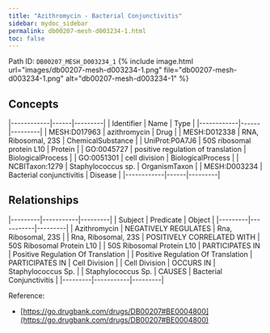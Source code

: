 ```yaml
---
title: "Azithromycin - Bacterial Conjunctivitis"
sidebar: mydoc_sidebar
permalink: db00207-mesh-d003234-1.html
toc: false 
---
```



Path ID: `DB00207_MESH_D003234_1`
{% include image.html url="images/db00207-mesh-d003234-1.png" file="db00207-mesh-d003234-1.png" alt="db00207-mesh-d003234-1" %}

## Concepts

|------------|------|---------|
| Identifier | Name | Type    |
|------------|------|---------|
| MESH:D017963 | azithromycin | Drug |
| MESH:D012338 | RNA, Ribosomal, 23S | ChemicalSubstance |
| UniProt:P0A7J6 | 50S ribosomal protein L10 | Protein |
| GO:0045727 | positive regulation of translation | BiologicalProcess |
| GO:0051301 | cell division | BiologicalProcess |
| NCBITaxon:1279 | Staphylococcus sp. | OrganismTaxon |
| MESH:D003234 | Bacterial conjunctivitis | Disease |
|------------|------|---------|

## Relationships

|---------|-----------|---------|
| Subject | Predicate | Object  |
|---------|-----------|---------|
| Azithromycin | NEGATIVELY REGULATES | Rna, Ribosomal, 23S |
| Rna, Ribosomal, 23S | POSITIVELY CORRELATED WITH | 50S Ribosomal Protein L10 |
| 50S Ribosomal Protein L10 | PARTICIPATES IN | Positive Regulation Of Translation |
| Positive Regulation Of Translation | PARTICIPATES IN | Cell Division |
| Cell Division | OCCURS IN | Staphylococcus Sp. |
| Staphylococcus Sp. | CAUSES | Bacterial Conjunctivitis |
|---------|-----------|---------|

Reference: 
  - [https://go.drugbank.com/drugs/DB00207#BE0004800](https://go.drugbank.com/drugs/DB00207#BE0004800)
